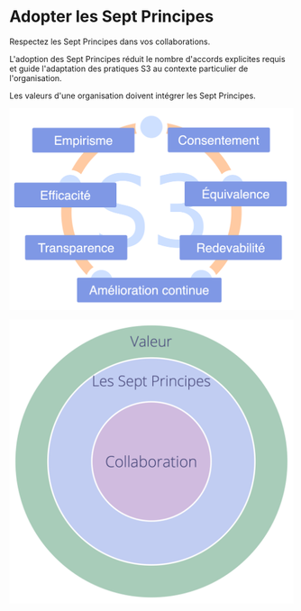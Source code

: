 # Adopter les Sept Principes

<summary>
Respectez les Sept Principes dans vos collaborations.
</summary>

L'adoption des Sept Principes réduit le nombre d'accords explicites requis et guide l'adaptation des pratiques S3 au contexte particulier de l'organisation.

Les valeurs d'une organisation doivent intégrer les Sept Principes.

![Les Sept Principes](img/framework/s3-principles-plain.png)

![Les valeurs d'une organisation doivent intégrer les Sept Principes](img/collaboration-values/values-7principles.png)
